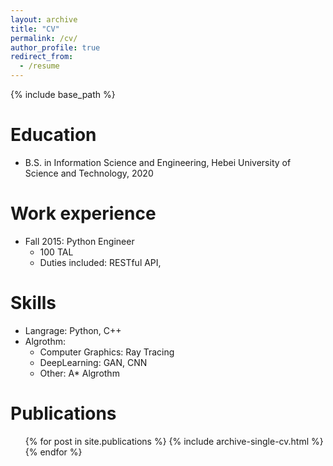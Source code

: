 ```yaml
---
layout: archive
title: "CV"
permalink: /cv/
author_profile: true
redirect_from:
  - /resume
---
```


{% include base_path %}

Education
======
* B.S. in Information Science and Engineering, Hebei University of Science and Technology, 2020

Work experience
======
* Fall 2015: Python Engineer
  * 100 TAL
  * Duties included: RESTful API, 
  
Skills
======
* Langrage: Python, C++
* Algrothm:
  * Computer Graphics: Ray Tracing
  * DeepLearning: GAN, CNN
  * Other: A* Algrothm

Publications
======
  <ul>{% for post in site.publications %}
    {% include archive-single-cv.html %}
  {% endfor %}</ul>
  
<!-- Talks
======
  <ul>{% for post in site.talks %}
    {% include archive-single-talk-cv.html %}
  {% endfor %}</ul>
   -->
<!-- Teaching
======
  <ul>{% for post in site.teaching %}
    {% include archive-single-cv.html %}
  {% endfor %}</ul> -->

